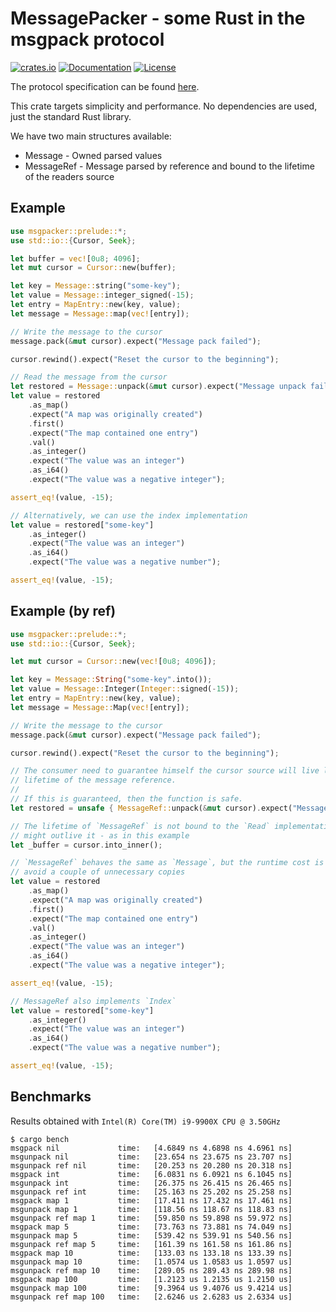 # MessagePacker - some Rust in the msgpack protocol

[![crates.io](https://img.shields.io/crates/v/msgpacker?label=latest)](https://crates.io/crates/msgpacker)
[![Documentation](https://docs.rs/msgpacker/badge.svg)](https://docs.rs/msgpacker/)
[![License](https://img.shields.io/crates/l/msgpacker.svg)]()

The protocol specification can be found [here](https://github.com/msgpack/msgpack/blob/master/spec.md).

This crate targets simplicity and performance. No dependencies are used, just the standard Rust library.

We have two main structures available:

* Message - Owned parsed values
* MessageRef - Message parsed by reference and bound to the lifetime of the readers source

## Example

```rust
use msgpacker::prelude::*;
use std::io::{Cursor, Seek};

let buffer = vec![0u8; 4096];
let mut cursor = Cursor::new(buffer);

let key = Message::string("some-key");
let value = Message::integer_signed(-15);
let entry = MapEntry::new(key, value);
let message = Message::map(vec![entry]);

// Write the message to the cursor
message.pack(&mut cursor).expect("Message pack failed");

cursor.rewind().expect("Reset the cursor to the beginning");

// Read the message from the cursor
let restored = Message::unpack(&mut cursor).expect("Message unpack failed");
let value = restored
    .as_map()
    .expect("A map was originally created")
    .first()
    .expect("The map contained one entry")
    .val()
    .as_integer()
    .expect("The value was an integer")
    .as_i64()
    .expect("The value was a negative integer");

assert_eq!(value, -15);

// Alternatively, we can use the index implementation
let value = restored["some-key"]
    .as_integer()
    .expect("The value was an integer")
    .as_i64()
    .expect("The value was a negative number");

assert_eq!(value, -15);
```

## Example (by ref)

```rust
use msgpacker::prelude::*;
use std::io::{Cursor, Seek};

let mut cursor = Cursor::new(vec![0u8; 4096]);

let key = Message::String("some-key".into());
let value = Message::Integer(Integer::signed(-15));
let entry = MapEntry::new(key, value);
let message = Message::Map(vec![entry]);

// Write the message to the cursor
message.pack(&mut cursor).expect("Message pack failed");

cursor.rewind().expect("Reset the cursor to the beginning");

// The consumer need to guarantee himself the cursor source will live long enough to satisfy the
// lifetime of the message reference.
//
// If this is guaranteed, then the function is safe.
let restored = unsafe { MessageRef::unpack(&mut cursor).expect("Message unpack failed") };

// The lifetime of `MessageRef` is not bound to the `Read` implementation because the source
// might outlive it - as in this example
let _buffer = cursor.into_inner();

// `MessageRef` behaves the same as `Message`, but the runtime cost is cheaper because it will
// avoid a couple of unnecessary copies
let value = restored
    .as_map()
    .expect("A map was originally created")
    .first()
    .expect("The map contained one entry")
    .val()
    .as_integer()
    .expect("The value was an integer")
    .as_i64()
    .expect("The value was a negative integer");

assert_eq!(value, -15);

// MessageRef also implements `Index`
let value = restored["some-key"]
    .as_integer()
    .expect("The value was an integer")
    .as_i64()
    .expect("The value was a negative number");

assert_eq!(value, -15);
```

## Benchmarks

Results obtained with `Intel(R) Core(TM) i9-9900X CPU @ 3.50GHz`

```ignore,no_run
$ cargo bench
msgpack nil             time:   [4.6849 ns 4.6898 ns 4.6961 ns]
msgunpack nil           time:   [23.654 ns 23.675 ns 23.707 ns]
msgunpack ref nil       time:   [20.253 ns 20.280 ns 20.318 ns]
msgpack int             time:   [6.0831 ns 6.0921 ns 6.1045 ns]
msgunpack int           time:   [26.375 ns 26.415 ns 26.465 ns]
msgunpack ref int       time:   [25.163 ns 25.202 ns 25.258 ns]
msgpack map 1           time:   [17.411 ns 17.432 ns 17.461 ns]
msgunpack map 1         time:   [118.56 ns 118.67 ns 118.83 ns]
msgunpack ref map 1     time:   [59.850 ns 59.898 ns 59.972 ns]
msgpack map 5           time:   [73.763 ns 73.881 ns 74.049 ns]
msgunpack map 5         time:   [539.42 ns 539.91 ns 540.56 ns]
msgunpack ref map 5     time:   [161.39 ns 161.58 ns 161.86 ns]
msgpack map 10          time:   [133.03 ns 133.18 ns 133.39 ns]
msgunpack map 10        time:   [1.0574 us 1.0583 us 1.0597 us]
msgunpack ref map 10    time:   [289.05 ns 289.43 ns 289.98 ns]
msgpack map 100         time:   [1.2123 us 1.2135 us 1.2150 us]
msgunpack map 100       time:   [9.3964 us 9.4076 us 9.4214 us]
msgunpack ref map 100   time:   [2.6246 us 2.6283 us 2.6334 us]
```
